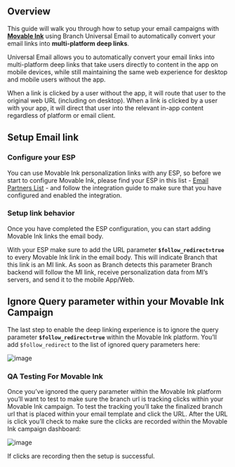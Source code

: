 ## Overview

This guide will walk you through how to setup your email campaigns with **[Movable Ink](https://movableink.com)** using Branch Universal Email to automatically convert your email links into **multi-platform deep links**.

Universal Email allows you to automatically convert your email links into multi-platform deep links that take users directly to content in the app on mobile devices, while still maintaining the same web experience for desktop and mobile users without the app.

When a link is clicked by a user without the app, it will route that user to the original web URL (including on desktop). When a link is clicked by a user with your app, it will direct that user into the relevant in-app content regardless of platform or email client.

## Setup Email link

### Configure your ESP

You can use Movable Ink personalization links with any ESP, so before we start to configure Movable Ink, please find your ESP in this list - [Email Partners List](https://docs.branch.io/emails/email-partners-list/) - and follow the integration guide to make sure that you have configured and enabled the integration.

### Setup link behavior

Once you have completed the ESP configuration, you can start adding Movable Ink links the email body.

With your ESP make sure to add the URL parameter **`$follow_redirect=true`** to every Movable Ink link in the email body. This will indicate Branch that this link is an MI link. As soon as Branch detects this parameter Branch backend will follow the MI link, receive personalization data from MI’s servers, and send it to the mobile App/Web.

## Ignore Query parameter within your Movable Ink Campaign

The last step to enable the deep linking experience is to ignore the query parameter **`$follow_redirect=true`** within the Movable Ink platform.  You’ll add `$follow_redirect` to the list of ignored query parameters here:

![image](/_assets/img/pages/email/movable-ink/movable-ink-email1.png)

### QA Testing For Movable Ink

Once you’ve ignored the query parameter within the Movable Ink platform you’ll want to test to make sure the branch url is tracking clicks within your Movable Ink campaign. To test the tracking you’ll take the finalized branch url that is placed within your email template and click the URL.  After the URL is click you’ll check to make sure the clicks are recorded within the Movable Ink campaign dashboard:

![image](/_assets/img/pages/email/movable-ink/movable-ink-email2.png)

If clicks are recording then the setup is successful.
